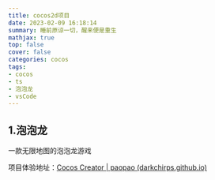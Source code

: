 ```yaml
---
title: cocos2d项目
date: 2023-02-09 16:18:14
summary: 睡前原谅一切，醒来便是重生
mathjax: true
top: false
cover: false
categories: cocos
tags: 
- cocos
- ts
- 泡泡龙
- vsCode
---
```


## 1.泡泡龙

一款无限地图的泡泡龙游戏

项目体验地址：[Cocos Creator | paopao (darkchirps.github.io)](https://darkchirps.github.io/paopao/index.html)

